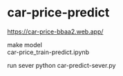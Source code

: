 # car-price-predict
https://car-price-bbaa2.web.app/

make model  
car-price_train-predict.ipynb

run sever
python car-predict-sever.py
